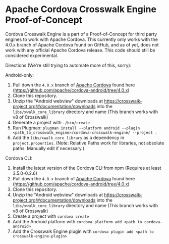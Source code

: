 

Apache Cordova Crosswalk Engine Proof-of-Concept
===

Cordova Crosswalk Engine is a part of a Proof-of-Concept for 
third party engines to work with Apache Cordova.  This currently only works with the
4.0.x branch of Apache Cordova found on GitHub, and as of yet, does not work with any
official Apache Cordova release.  This code should still be considered experimental.


Directions (We're still trying to automate more of this, sorry):

Android-only:

1. Pull down the `4.0.x` branch of [Apache Cordova](https://github.com/apache/cordova-android) found here (https://github.com/apache/cordova-android/tree/4.0.x)
2. Clone this repository.
3. Unzip the "Android webview" downloads at https://crosswalk-project.org/#documentation/downloads into the `libs/xwalk_core_library` directory and name (This branch works with v8 of Crosswalk)
4. Generate a project with `./bin/create`
5. Run Plugman: `plugman install --platform android --plugin <path_to_crosswalk_engine>/cordova-crosswalk-engine/ --project .`
6. Add the `libs/xwalk_core_library` as a dependency in `project.properties`. (Note: Relative Paths work for libraries, not absolute paths.  Manually edit if necessary.)

Cordova CLI:

1. Install the latest version of the Cordova CLI from npm (Requires at least 3.5.0-0.2.6)
2. Pull down the `4.0.x` branch of [Apache Cordova](https://github.com/apache/cordova-android) found here (https://github.com/apache/cordova-android/tree/4.0.x)
3. Clone this repository.
4. Unzip the "Android webview" downloads at https://crosswalk-project.org/#documentation/downloads into the `libs/xwalk_core_library` directory and name (This branch works with v8 of Crosswalk)
5. Create a project with `cordova create`
6. Add the Android platform with `cordova platform add <path to cordova-android>`
7. Add the Crosswalk Engine plugin with `cordova plugin add <path to crosswalk-engine-plugin>`


